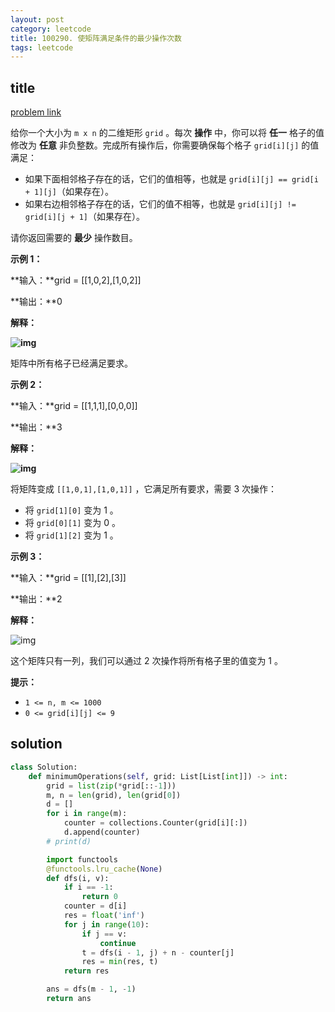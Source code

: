 ```yaml
---
layout: post
category: leetcode
title: 100290. 使矩阵满足条件的最少操作次数
tags: leetcode
---
```


## title
[problem link](https://leetcode.cn/problems/minimum-number-of-operations-to-satisfy-conditions/description/)

给你一个大小为 `m x n` 的二维矩形 `grid` 。每次 **操作** 中，你可以将 **任一** 格子的值修改为 **任意** 非负整数。完成所有操作后，你需要确保每个格子 `grid[i][j]` 的值满足：

- 如果下面相邻格子存在的话，它们的值相等，也就是 `grid[i][j] == grid[i + 1][j]`（如果存在）。
- 如果右边相邻格子存在的话，它们的值不相等，也就是 `grid[i][j] != grid[i][j + 1]`（如果存在）。

请你返回需要的 **最少** 操作数目。

 

**示例 1：**

**输入：**grid = [[1,0,2],[1,0,2]]

**输出：**0

**解释：**

**![img](https://cdn.jsdelivr.net/gh/mafulong/mdPic@vv6/v6/202404211542313.png)**

矩阵中所有格子已经满足要求。

**示例 2：**

**输入：**grid = [[1,1,1],[0,0,0]]

**输出：**3

**解释：**

**![img](https://cdn.jsdelivr.net/gh/mafulong/mdPic@vv6/v6/202404211542473.png)**

将矩阵变成 `[[1,0,1],[1,0,1]]` ，它满足所有要求，需要 3 次操作：

- 将 `grid[1][0]` 变为 1 。
- 将 `grid[0][1]` 变为 0 。
- 将 `grid[1][2]` 变为 1 。

**示例 3：**

**输入：**grid = [[1],[2],[3]]

**输出：**2

**解释：**

![img](https://cdn.jsdelivr.net/gh/mafulong/mdPic@vv6/v6/202404211542668.png)

这个矩阵只有一列，我们可以通过 2 次操作将所有格子里的值变为 1 。

 

**提示：**

- `1 <= n, m <= 1000`
- `0 <= grid[i][j] <= 9`


## solution

```python
class Solution:
    def minimumOperations(self, grid: List[List[int]]) -> int:
        grid = list(zip(*grid[::-1]))
        m, n = len(grid), len(grid[0])
        d = []
        for i in range(m):
            counter = collections.Counter(grid[i][:])
            d.append(counter)
        # print(d)

        import functools
        @functools.lru_cache(None)
        def dfs(i, v):
            if i == -1:
                return 0
            counter = d[i]
            res = float('inf')
            for j in range(10):
                if j == v:
                    continue
                t = dfs(i - 1, j) + n - counter[j]
                res = min(res, t)
            return res

        ans = dfs(m - 1, -1)
        return ans
```


